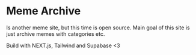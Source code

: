 
# Meme Archive

Is another meme site, but this time is open source. Main goal of this site is just archive memes with categories etc.

Build with NEXT.js, Tailwind and Supabase <3
